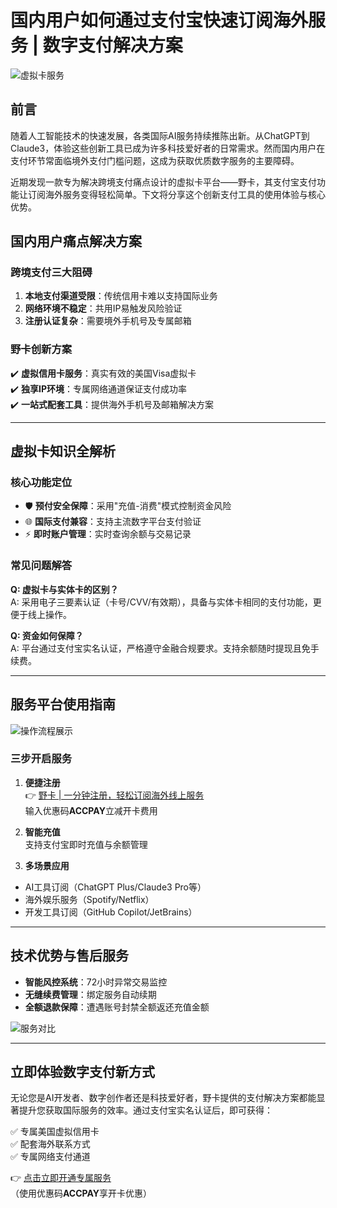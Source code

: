 # 国内用户如何通过支付宝快速订阅海外服务 | 数字支付解决方案

![虚拟卡服务](https://bbtdd.com/wp-content/uploads/img/758481036.webp)

## 前言
随着人工智能技术的快速发展，各类国际AI服务持续推陈出新。从ChatGPT到Claude3，体验这些创新工具已成为许多科技爱好者的日常需求。然而国内用户在支付环节常面临境外支付门槛问题，这成为获取优质数字服务的主要障碍。

近期发现一款专为解决跨境支付痛点设计的虚拟卡平台——野卡，其支付宝支付功能让订阅海外服务变得轻松简单。下文将分享这个创新支付工具的使用体验与核心优势。

## 国内用户痛点解决方案

### 跨境支付三大阻碍
1. **本地支付渠道受限**：传统信用卡难以支持国际业务
2. **网络环境不稳定**：共用IP易触发风险验证
3. **注册认证复杂**：需要境外手机号及专属邮箱

### 野卡创新方案
✔️ **虚拟信用卡服务**：真实有效的美国Visa虚拟卡  
✔️ **独享IP环境**：专属网络通道保证支付成功率  
✔️ **一站式配套工具**：提供海外手机号及邮箱解决方案  

---

## 虚拟卡知识全解析

### 核心功能定位
- 🛡️ **预付安全保障**：采用"充值-消费"模式控制资金风险
- 🌐 **国际支付兼容**：支持主流数字平台支付验证
- ⚡ **即时账户管理**：实时查询余额与交易记录

### 常见问题解答
**Q: 虚拟卡与实体卡的区别？**  
A: 采用电子三要素认证（卡号/CVV/有效期），具备与实体卡相同的支付功能，更便于线上操作。

**Q: 资金如何保障？**  
A: 平台通过支付宝实名认证，严格遵守金融合规要求。支持余额随时提现且免手续费。

---

## 服务平台使用指南

![操作流程展示](https://bbtdd.com/wp-content/uploads/img/246218524.webp)

### 三步开启服务
1. **便捷注册**  
👉 [野卡 | 一分钟注册，轻松订阅海外线上服务](https://bbtdd.com/yeka)  
输入优惠码**ACCPAY**立减开卡费用

2. **智能充值**  
支持支付宝即时充值与余额管理

3. **多场景应用**  
- AI工具订阅（ChatGPT Plus/Claude3 Pro等）
- 海外娱乐服务（Spotify/Netflix）
- 开发工具订阅（GitHub Copilot/JetBrains）

---

## 技术优势与售后服务
- **智能风控系统**：72小时异常交易监控
- **无缝续费管理**：绑定服务自动续期
- **全额退款保障**：遭遇账号封禁全额返还充值金额

![服务对比](https://bbtdd.com/wp-content/uploads/img/4108552979294.webp)

---

## 立即体验数字支付新方式
无论您是AI开发者、数字创作者还是科技爱好者，野卡提供的支付解决方案都能显著提升您获取国际服务的效率。通过支付宝实名认证后，即可获得：

✅ 专属美国虚拟信用卡  
✅ 配套海外联系方式  
✅ 专属网络支付通道  

👉 [点击立即开通专属服务](https://bbtdd.com/yeka)  
（使用优惠码**ACCPAY**享开卡优惠）
